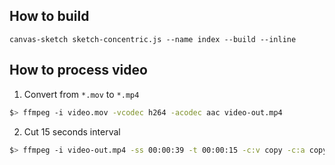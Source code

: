 ## How to build
`canvas-sketch sketch-concentric.js --name index --build --inline`

## How to process video

1. Convert from `*.mov` to `*.mp4`
```bash
$> ffmpeg -i video.mov -vcodec h264 -acodec aac video-out.mp4
```

2. Cut 15 seconds interval
```bash
$> ffmpeg -i video-out.mp4 -ss 00:00:39 -t 00:00:15 -c:v copy -c:a copy video_cut.mp4
```
